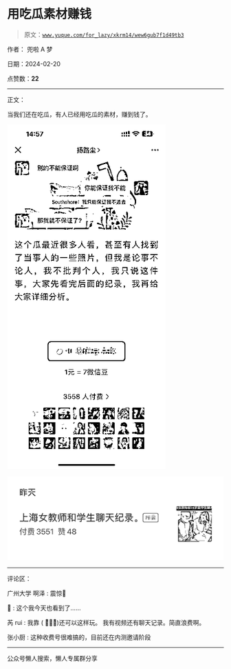 # 用吃瓜素材赚钱

> 原文：[`www.yuque.com/for_lazy/xkrm14/wew6gub7f1d49tb3`](https://www.yuque.com/for_lazy/xkrm14/wew6gub7f1d49tb3)

作者： 兜啦 A 梦

日期：2024-02-20

点赞数：**22**

* * *

正文：

当我们还在吃瓜，有人已经用吃瓜的素材，赚到钱了。

![](img/19c1d156008de908001620d62ba5dff8.png)

![](img/ac4d88c95c9a51fe1364669affa594cc.png)

* * *

评论区：

广州大学 啊泽 : 震惊🤯

🐙 : 这个我今天也看到了……

芮 rui : 我靠 ( ꒪ͧ⌓꒪ͧ)还可以这样玩。 我有视频还有聊天记录。简直浪费啊。

张小厨 : 这种收费号很难搞的，目前还在内测邀请阶段

* * *

公众号懒人搜索，懒人专属群分享
